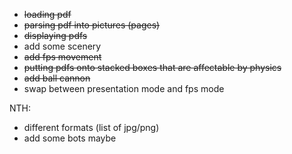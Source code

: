  * ~~loading pdf~~
 * ~~parsing pdf into pictures (pages)~~
 * ~~displaying pdfs~~
 * add some scenery
 * ~~add fps movement~~
 * ~~putting pdfs onto stacked boxes that are affectable by physics~~
 * ~~add ball cannon~~
 * swap between presentation mode and fps mode
 
 NTH:
 * different formats (list of jpg/png)
 * add some bots maybe